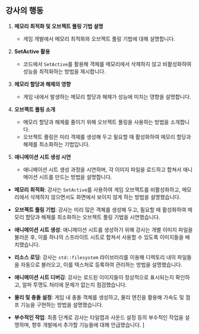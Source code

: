 ## 강사의 행동

1. **메모리 최적화 및 오브젝트 풀링 기법 설명**
   - 게임 개발에서 메모리 최적화와 오브젝트 풀링 기법에 대해 설명합니다.

2. **SetActive 활용**
   - 코드에서 `SetActive`를 활용해 객체를 메모리에서 삭제하지 않고 비활성화하여 성능을 최적화하는 방법을 제시합니다.

3. **메모리 할당과 해제의 영향**
   - 게임 내에서 발생하는 메모리 할당과 해제가 성능에 미치는 영향을 설명합니다.

4. **오브젝트 풀링 소개**
   - 메모리 할당과 해제를 줄이기 위해 오브젝트 풀링을 사용하는 방법을 소개합니다.
   - 오브젝트 풀링은 미리 객체를 생성해 두고 필요할 때 활성화하여 메모리 할당과 해제를 최소화하는 기법입니다.

5. **애니메이션 시트 생성 시연**
   - 애니메이션 시트 생성 과정을 시연하며, 각 이미지 파일을 로드하고 합쳐서 애니메이션 시트를 만드는 방법을 설명합니다.
- **메모리 최적화**: 강사는 `SetActive`를 사용하여 게임 오브젝트를 비활성화하고, 메모리에서 삭제하지 않으면서도 화면에서 보이지 않게 하는 방법을 설명했습니다.

- **오브젝트 풀링 기법**: 강사는 미리 많은 객체를 생성해 두고, 필요할 때 활성화하여 메모리 할당과 해제를 최소화하는 오브젝트 풀링 기법을 시연했습니다.

- **애니메이션 시트 생성**: 애니메이션 시트를 생성하기 위해 강사는 개별 이미지 파일을 불러온 후, 이를 하나의 스프라이트 시트로 합쳐서 사용할 수 있도록 이미지들을 배치했습니다.

- **리소스 로딩**: 강사는 `std::filesystem` 라이브러리를 이용해 디렉토리 내의 파일들을 자동으로 불러오고, 이를 텍스처로 등록하여 관리하는 방법을 설명했습니다.

- **애니메이션 시트 디버깅**: 강사는 로드된 이미지들이 정상적으로 표시되는지 확인하고, 알파 투명도 처리에 문제가 없는지 점검했습니다.

- **물리 및 충돌 설정**: 게임 내 충돌 객체를 생성하고, 물리 엔진을 활용해 가속도 및 점프 기능을 구현하는 방법을 설명했습니다.

- **부수적인 작업**: 최종 단계로 강사는 타일맵과 사운드 설정 등의 부수적인 작업을 설명하며, 향후 개발에서 추가할 기능들에 대해 언급했습니다.
]